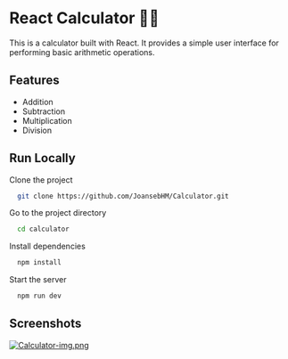 
# React Calculator 🧮🔢


This is a calculator built with React. It provides a simple user interface for performing basic arithmetic operations.


## Features

- Addition
- Subtraction
- Multiplication
- Division
    
## Run Locally

Clone the project

```bash
  git clone https://github.com/JoansebHM/Calculator.git
```

Go to the project directory

```bash
  cd calculator
```

Install dependencies

```bash
  npm install
```

Start the server

```bash
  npm run dev
```


## Screenshots

[![Calculator-img.png](https://i.postimg.cc/Nj9SJ7C1/Calculator-img.png)](https://postimg.cc/K1b04L2z)

